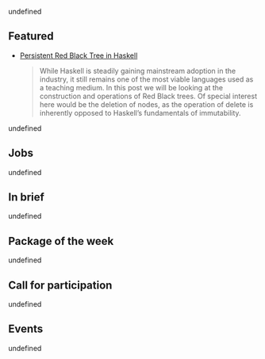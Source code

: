 <!-- 2017-11-02 -->

undefined

## Featured

-   [Persistent Red Black Tree in Haskell](https://abhiroop.github.io/Haskell-Red-Black-Tree/)

    > While Haskell is steadily gaining mainstream adoption in the industry, it still remains one of the most viable languages used as a teaching medium. In this post we will be looking at the construction and operations of Red Black trees. Of special interest here would be the deletion of nodes, as the operation of delete is inherently opposed to Haskell’s fundamentals of immutability.

undefined


## Jobs

undefined

## In brief

undefined

## Package of the week

undefined

## Call for participation

undefined

## Events

undefined
